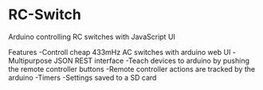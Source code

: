 RC-Switch
=========

Arduino controlling RC switches with JavaScript UI

Features
-Controll cheap 433mHz AC switches with arduino web UI
-Multipurpose JSON REST interface
-Teach devices to arduino by pushing the remote controller buttons
-Remote controller actions are tracked by the arduino
-Timers
-Settings saved to a SD card
